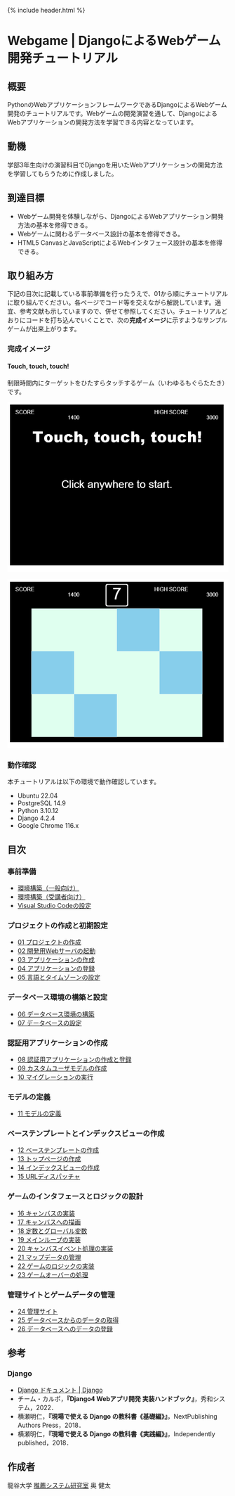 {% include header.html %}

# Webgame | DjangoによるWebゲーム開発チュートリアル

## 概要
PythonのWebアプリケーションフレームワークであるDjangoによるWebゲーム開発のチュートリアルです。Webゲームの開発演習を通して、DjangoによるWebアプリケーションの開発方法を学習できる内容となっています。

## 動機
学部3年生向けの演習科目でDjangoを用いたWebアプリケーションの開発方法を学習してもらうために作成しました。

## 到達目標
- Webゲーム開発を体験しながら、DjangoによるWebアプリケーション開発方法の基本を修得できる。
- Webゲームに関わるデータベース設計の基本を修得できる。
- HTML5 CanvasとJavaScriptによるWebインタフェース設計の基本を修得できる。

## 取り組み方
下記の目次に記載している事前準備を行ったうえで、01から順にチュートリアルに取り組んでください。各ページでコード等を交えながら解説しています。適宜、参考文献も示していますので、併せて参照してください。チュートリアルどおりにコードを打ち込んでいくことで、次の**完成イメージ**に示すようなサンプルゲームが出来上がります。

### 完成イメージ

#### Touch, touch, touch!
制限時間内にターゲットをひたすらタッチするゲーム（いわゆるもぐらたたき）です。

![タイトル画面](ja/images/touch1.png)

![ゲーム画面](ja/images/touch2.png)

### 動作確認

本チュートリアルは以下の環境で動作確認しています。
- Ubuntu 22.04
- PostgreSQL 14.9
- Python 3.10.12
- Django 4.2.4
- Google Chrome 116.x

## 目次

### 事前準備
- [環境構築（一般向け）](ja/setup1.md)
- [環境構築（受講者向け）](ja/setup2.md)
- [Visual Studio Codeの設定](ja/vscode.md)

### プロジェクトの作成と初期設定
- [01 プロジェクトの作成](ja/01.md)
- [02 開発用Webサーバの起動](ja/02.md)
- [03 アプリケーションの作成](ja/03.md)
- [04 アプリケーションの登録](ja/04.md)
- [05 言語とタイムゾーンの設定](ja/05.md)

### データベース環境の構築と設定
- [06 データベース環境の構築](ja/06.md)
- [07 データベースの設定](ja/07.md)

### 認証用アプリケーションの作成
- [08 認証用アプリケーションの作成と登録](ja/08.md)
- [09 カスタムユーザモデルの作成](ja/09.md)
- [10 マイグレーションの実行](ja/10.md)

### モデルの定義
- [11 モデルの定義](ja/11.md)

### ベーステンプレートとインデックスビューの作成
- [12 ベーステンプレートの作成](ja/12.md)
- [13 トップページの作成](ja/13.md)
- [14 インデックスビューの作成](ja/14.md)
- [15 URLディスパッチャ](ja/15.md)

### ゲームのインタフェースとロジックの設計
- [16 キャンバスの実装](ja/16.md)
- [17 キャンバスへの描画](ja/17.md)
- [18 定数とグローバル変数](ja/18.md)
- [19 メインループの実装](ja/19.md)
- [20 キャンバスイベント処理の実装](ja/20.md)
- [21 マップデータの管理](ja/21.md)
- [22 ゲームのロジックの実装](ja/22.md)
- [23 ゲームオーバーの処理](ja/23.md)
  
### 管理サイトとゲームデータの管理
- [24 管理サイト](ja/24.md)
- [25 データベースからのデータの取得](ja/25.md)
- [26 データベースへのデータの登録](ja/26.md)

## 参考

### Django
- [Django ドキュメント \| Django](https://docs.djangoproject.com/ja/4.1/)
- チーム・カルポ，**『Django4 Webアプリ開発 実装ハンドブック』**，秀和システム，2022．
- 横瀬明仁，**『現場で使える Django の教科書《基礎編》』**，NextPublishing Authors Press，2018．
- 横瀬明仁，**『現場で使える Django の教科書《実践編》』**，Independently published，2018．

## 作成者

龍谷大学 [推薦システム研究室](https://recsyslab.org/) 奥 健太
